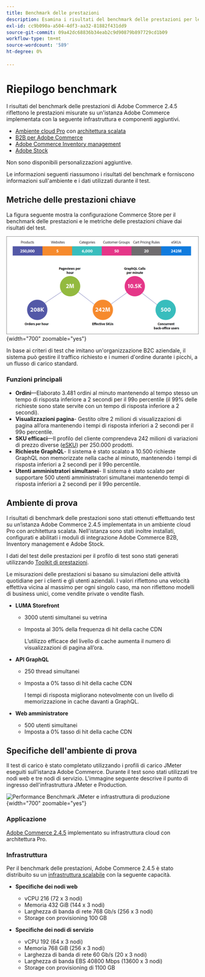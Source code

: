 ```yaml
---
title: Benchmark delle prestazioni
description: Esamina i risultati del benchmark delle prestazioni per le implementazioni Adobe Commerce ospitate sull’infrastruttura cloud di Adobe.
exl-id: cc9b090a-a504-4df3-aa32-81882f431dd9
source-git-commit: 09a42dc68836b34eab2c9d90879b897729cd1b09
workflow-type: tm+mt
source-wordcount: '589'
ht-degree: 0%

---
```


# Riepilogo benchmark

I risultati del benchmark delle prestazioni di Adobe Commerce 2.4.5 riflettono le prestazioni misurate su un&#39;istanza Adobe Commerce implementata con la seguente infrastruttura e componenti aggiuntivi.
- [Ambiente cloud Pro](https://experienceleague.adobe.com/docs/commerce-cloud-service/user-guide/architecture/pro-architecture.html) con [architettura scalata](https://experienceleague.adobe.com/docs/commerce-cloud-service/user-guide/architecture/scaled-architecture.html)
- [B2B per Adobe Commerce](https://experienceleague.adobe.com/docs/commerce-admin/b2b/introduction.html)
- [Adobe Commerce Inventory management](https://experienceleague.adobe.com/docs/commerce-admin/inventory/introduction.html)
- [Adobe Stock](https://experienceleague.adobe.com/docs/commerce-admin/content-design/media/adobe-stock/adobe-stock.html)

Non sono disponibili personalizzazioni aggiuntive.

Le informazioni seguenti riassumono i risultati del benchmark e forniscono informazioni sull&#39;ambiente e i dati utilizzati durante il test.

## Metriche delle prestazioni chiave

La figura seguente mostra la configurazione Commerce Store per il benchmark delle prestazioni e le metriche delle prestazioni chiave dai risultati del test.

![Performance Benchmark JMeter e infrastruttura di produzione](../../../assets/performance/images/performance-benchmark-kpis-245-cloud.png){width="700" zoomable="yes"}

In base ai criteri di test che imitano un&#39;organizzazione B2C aziendale, il sistema può gestire il traffico richiesto e i numeri d&#39;ordine durante i picchi, a un flusso di carico standard.

### Funzioni principali

- **Ordini**—Elaborato 3.481 ordini al minuto mantenendo al tempo stesso un tempo di risposta inferiore a 2 secondi per il 99o percentile (il 99% delle richieste sono state servite con un tempo di risposta inferiore a 2 secondi).
- **Visualizzazioni pagina**- Gestito oltre 2 milioni di visualizzazioni di pagina all’ora mantenendo i tempi di risposta inferiori a 2 secondi per il 99o percentile.
- **SKU efficaci**—Il profilo del cliente comprendeva 242 milioni di variazioni di prezzo diverse (<a href="https://experienceleague.adobe.com/docs/commerce-operations/implementation-playbook/best-practices/planning/product-sku-limits.html">eSKU</a>) per 250.000 prodotti.
- **Richieste GraphQL**- Il sistema è stato scalato a 10.500 richieste GraphQL non memorizzate nella cache al minuto, mantenendo i tempi di risposta inferiori a 2 secondi per il 99o percentile.
- **Utenti amministratori simultanei**- Il sistema è stato scalato per supportare 500 utenti amministratori simultanei mantenendo tempi di risposta inferiori a 2 secondi per il 99o percentile.

## Ambiente di prova

I risultati di benchmark delle prestazioni sono stati ottenuti effettuando test su un’istanza Adobe Commerce 2.4.5 implementata in un ambiente cloud Pro con architettura scalata. Nell&#39;istanza sono stati inoltre installati, configurati e abilitati i moduli di integrazione Adobe Commerce B2B, Inventory management e Adobe Stock.

I dati del test delle prestazioni per il profilo di test sono stati generati utilizzando <a href="https://experienceleague.adobe.com/docs/commerce-operations/configuration-guide/cli/generate-data.html">Toolkit di prestazioni</a>.

Le misurazioni delle prestazioni si basano su simulazioni delle attività quotidiane per i clienti e gli utenti aziendali. I valori riflettono una velocità effettiva vicina al massimo per ogni singolo caso, ma non riflettono modelli di business unici, come vendite private o vendite flash.

- **LUMA Storefront**
   - 3000 utenti simultanei su vetrina
   - Imposta al 30% della frequenza di hit della cache CDN

      L’utilizzo efficace del livello di cache aumenta il numero di visualizzazioni di pagina all’ora.

- **API GraphQL**
   - 250 thread simultanei
   - Imposta a 0% tasso di hit della cache CDN

      I tempi di risposta migliorano notevolmente con un livello di memorizzazione in cache davanti a GraphQL.

- **Web amministratore**
   - 500 utenti simultanei
   - Imposta a 0% tasso di hit della cache CDN

## Specifiche dell&#39;ambiente di prova

Il test di carico è stato completato utilizzando i profili di carico JMeter eseguiti sull’istanza Adobe Commerce. Durante il test sono stati utilizzati tre nodi web e tre nodi di servizio. L&#39;immagine seguente descrive il punto di ingresso dell&#39;infrastruttura JMeter e Production.

![Performance Benchmark JMeter e infrastruttura di produzione](https://git.corp.adobe.com/storage/user/43354/files/4d801e3e-96b7-4193-b94f-12571263b495){width="700" zoomable="yes"}

### Applicazione

<a href="https://experienceleague.adobe.com/docs/commerce-operations/release/notes/adobe-commerce/2-4-5.html">Adobe Commerce 2.4.5</a> implementato su infrastruttura cloud con architettura Pro.

### Infrastruttura

Per il benchmark delle prestazioni, Adobe Commerce 2.4.5 è stato distribuito su un [infrastruttura scalabile](https://experienceleague.adobe.com/docs/commerce-cloud-service/user-guide/architecture/scaled-architecture.html) con la seguente capacità.

- **Specifiche dei nodi web**
   - vCPU 216 (72 x 3 nodi)
   - Memoria 432 GiB (144 x 3 nodi)
   - Larghezza di banda di rete 768 Gb/s (256 x 3 nodi)
   - Storage con provisioning 100 GB

- **Specifiche dei nodi di servizio**
   - vCPU 192 (64 x 3 nodi)
   - Memoria 768 GiB (256 x 3 nodi)
   - Larghezza di banda di rete 60 Gb/s (20 x 3 nodi)
   - Larghezza di banda EBS 40800 Mbps (13600 x 3 nodi)
   - Storage con provisioning di 1100 GB
